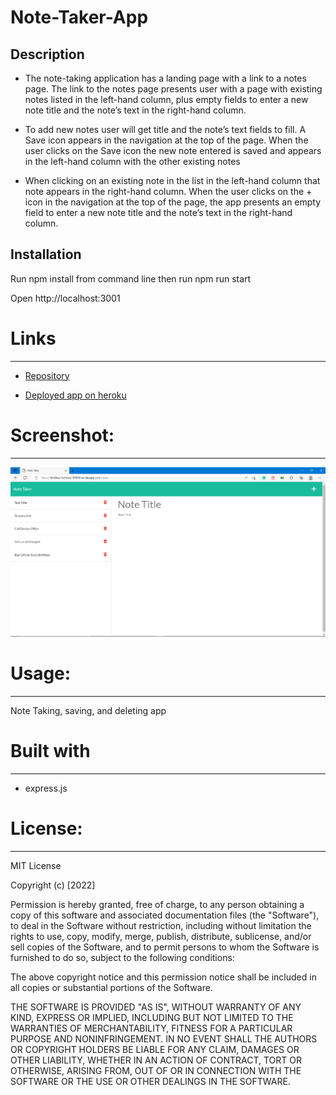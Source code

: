 # Note-Taker-App

## Description 

- The note-taking application has a landing page with a link to a notes page. The link to the notes page presents user with a page with existing notes listed in the left-hand column, plus empty fields to enter a new note title and the note’s text in the right-hand column.

- To add new notes user will get title and the note’s text fields to fill. A Save icon appears in the navigation at the top of the page. When the user clicks on the Save icon the new note entered is saved and appears in the left-hand column with the other existing notes

- When clicking on an existing note in the list in the left-hand column that note appears in the right-hand column. When the user clicks on the + icon in the navigation at the top of the page, the app presents an empty field to enter a new note title and the note’s text in the right-hand column.

## Installation

Run npm install from command line then run npm run start

Open http://localhost:3001

# Links
-----------------------------------------------------------------------
- [Repository](https://github.com/Micky-Ad/Note-Taker-App)

- [Deployed app on heroku](https://limitless-hollows-59505.herokuapp.com/notes)

# Screenshot:
----------------------------------------------------------------------

 ![alt text](/assets/screenshot-sample.PNG)

# Usage:
----------------------------------------------------------------------
Note Taking, saving, and deleting app

# Built with
-----------------------------------------------------------------------
 - express.js

# License:
-----------------------------------------------------------------------
MIT License

  Copyright (c) [2022]

Permission is hereby granted, free of charge, to any person obtaining a copy of this software and associated documentation files (the "Software"), to deal in the Software without restriction, including without limitation the rights to use, copy, modify, merge, publish, distribute, sublicense, and/or sell copies of the Software, and to permit persons to whom the Software is furnished to do so, subject to the following conditions:

The above copyright notice and this permission notice shall be included in all copies or substantial portions of the Software.

THE SOFTWARE IS PROVIDED "AS IS", WITHOUT WARRANTY OF ANY KIND, EXPRESS OR IMPLIED, INCLUDING BUT NOT LIMITED TO THE WARRANTIES OF MERCHANTABILITY, FITNESS FOR A PARTICULAR PURPOSE AND NONINFRINGEMENT. IN NO EVENT SHALL THE AUTHORS OR COPYRIGHT HOLDERS BE LIABLE FOR ANY CLAIM, DAMAGES OR OTHER LIABILITY, WHETHER IN AN ACTION OF CONTRACT, TORT OR OTHERWISE, ARISING FROM, OUT OF OR IN CONNECTION WITH THE SOFTWARE OR THE USE OR OTHER DEALINGS IN THE SOFTWARE.


